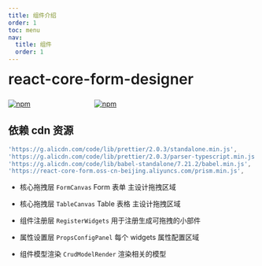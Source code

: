 ```yaml
---
title: 组件介绍
order: 1
toc: menu
nav:
  title: 组件
  order: 1
---
```


<div style="display:flex;align-items:center;margin-bottom:24px">
  <span style="font-size:30px;font-weight:600;display:inline-block;">react-core-form-designer</span>
</div>
<p style="display:flex;justify-content:space-between;width:220px">
  <a href="https://npmmirror.com/package/react-core-form-designer">
    <img alt="npm" src="http://server.yunliang.cloud/npm/version?package=react-core-form-designer">
  </a>
  <a href="https://npmmirror.com/package/react-core-form-designer">
    <img alt="npm" src="http://server.yunliang.cloud/npm/downloads?package=react-core-form-designer">
  </a>
</p>

## 依赖 cdn 资源

```js
'https://g.alicdn.com/code/lib/prettier/2.0.3/standalone.min.js',
'https://g.alicdn.com/code/lib/prettier/2.0.3/parser-typescript.min.js',
'https://g.alicdn.com/code/lib/babel-standalone/7.21.2/babel.min.js',
'https://react-core-form.oss-cn-beijing.aliyuncs.com/prism.min.js',
```

<Alert>

- 核心拖拽层 `FormCanvas` Form 表单 主设计拖拽区域

- 核心拖拽层 `TableCanvas` Table 表格 主设计拖拽区域

- 组件注册层 `RegisterWidgets` 用于注册生成可拖拽的小部件

- 属性设置层 `PropsConfigPanel` 每个 widgets 属性配置区域

- 组件模型渲染 `CrudModelRender` 渲染相关的模型

</Alert>

